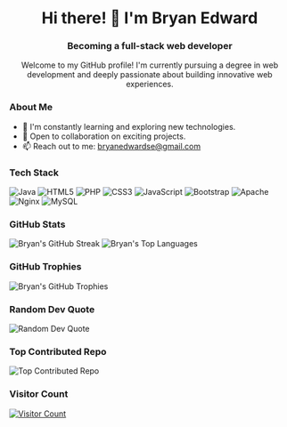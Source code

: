 <h1 align="center">Hi there! 👋 I'm Bryan Edward</h1>

<h3 align="center">Becoming a full-stack web developer</h3>

<p align="center">Welcome to my GitHub profile! I'm currently pursuing a degree in web development and deeply passionate about building innovative web experiences.</p>

### About Me

- 🌱 I'm constantly learning and exploring new technologies.
- 💼 Open to collaboration on exciting projects.
- 📫 Reach out to me: [bryanedwardse@gmail.com](mailto:bryanedwardse@gmail.com)

### Tech Stack

![Java](https://img.shields.io/badge/java-%23ED8B00.svg?style=for-the-badge&logo=openjdk&logoColor=white)
![HTML5](https://img.shields.io/badge/html5-%23E34F26.svg?style=for-the-badge&logo=html5&logoColor=white)
![PHP](https://img.shields.io/badge/php-%23777BB4.svg?style=for-the-badge&logo=php&logoColor=white)
![CSS3](https://img.shields.io/badge/css3-%231572B6.svg?style=for-the-badge&logo=css3&logoColor=white)
![JavaScript](https://img.shields.io/badge/javascript-%23323330.svg?style=for-the-badge&logo=javascript&logoColor=%23F7DF1E)
![Bootstrap](https://img.shields.io/badge/bootstrap-%238511FA.svg?style=for-the-badge&logo=bootstrap&logoColor=white)
![Apache](https://img.shields.io/badge/apache-%23D42029.svg?style=for-the-badge&logo=apache&logoColor=white)
![Nginx](https://img.shields.io/badge/nginx-%23009639.svg?style=for-the-badge&logo=nginx&logoColor=white)
![MySQL](https://img.shields.io/badge/mysql-%2300000f.svg?style=for-the-badge&logo=mysql&logoColor=white)

### GitHub Stats


![Bryan's GitHub Streak](https://github-readme-streak-stats.herokuapp.com/?user=BryantMagik&theme=dark&hide_border=false)
![Bryan's Top Languages](https://github-readme-stats.vercel.app/api/top-langs/?username=BryantMagik&theme=dark&hide_border=false&layout=compact)

### GitHub Trophies

![Bryan's GitHub Trophies](https://github-profile-trophy.vercel.app/?username=BryantMagik&theme=radical&no-frame=false&no-bg=false&margin-w=4)

### Random Dev Quote

![Random Dev Quote](https://quotes-github-readme.vercel.app/api?type=horizontal&theme=radical)

### Top Contributed Repo

![Top Contributed Repo](https://github-contributor-stats.vercel.app/api?username=BryantMagik&limit=5&theme=dark&combine_all_yearly_contributions=true)

### Visitor Count

[![Visitor Count](https://visitcount.itsvg.in/api?id=BryantMagik&icon=2&color=0)](https://visitcount.itsvg.in)


